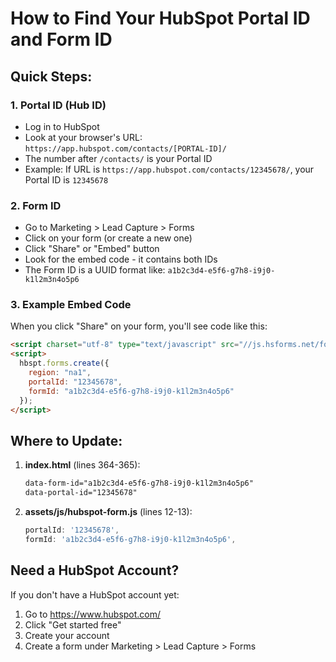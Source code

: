 # How to Find Your HubSpot Portal ID and Form ID

## Quick Steps:

### 1. Portal ID (Hub ID)
- Log in to HubSpot
- Look at your browser's URL: `https://app.hubspot.com/contacts/[PORTAL-ID]/`
- The number after `/contacts/` is your Portal ID
- Example: If URL is `https://app.hubspot.com/contacts/12345678/`, your Portal ID is `12345678`

### 2. Form ID
- Go to Marketing > Lead Capture > Forms
- Click on your form (or create a new one)
- Click "Share" or "Embed" button
- Look for the embed code - it contains both IDs
- The Form ID is a UUID format like: `a1b2c3d4-e5f6-g7h8-i9j0-k1l2m3n4o5p6`

### 3. Example Embed Code
When you click "Share" on your form, you'll see code like this:
```html
<script charset="utf-8" type="text/javascript" src="//js.hsforms.net/forms/embed/v2.js"></script>
<script>
  hbspt.forms.create({
    region: "na1",
    portalId: "12345678",
    formId: "a1b2c3d4-e5f6-g7h8-i9j0-k1l2m3n4o5p6"
  });
</script>
```

## Where to Update:

1. **index.html** (lines 364-365):
   ```html
   data-form-id="a1b2c3d4-e5f6-g7h8-i9j0-k1l2m3n4o5p6" 
   data-portal-id="12345678"
   ```

2. **assets/js/hubspot-form.js** (lines 12-13):
   ```javascript
   portalId: '12345678',
   formId: 'a1b2c3d4-e5f6-g7h8-i9j0-k1l2m3n4o5p6',
   ```

## Need a HubSpot Account?
If you don't have a HubSpot account yet:
1. Go to https://www.hubspot.com/
2. Click "Get started free"
3. Create your account
4. Create a form under Marketing > Lead Capture > Forms